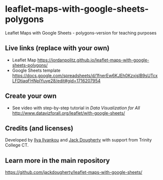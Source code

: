 # leaflet-maps-with-google-sheets-polygons
Leaflet Maps with Google Sheets - polygons-version for teaching purposes

## Live links (replace with your own)
- Leaflet Map https://jordanpolitz.github.io/leaflet-maps-with-google-sheets-polygons/
- Google Sheets template https://docs.google.com/spreadsheets/d/1fnerEw6KJEh0KzxjslB9sUTcxLFDtiaqFHNpIYuye28/edit#gid=1716207954

## Create your own
- See video with step-by-step tutorial in *Data Visualization for All* http://www.datavizforall.org/leaflet/with-google-sheets/

## Credits (and licenses)
Developed by [Ilya Ilyankou](https://github.com/ilyankou) and [Jack Dougherty](https://github.com/jackdougherty) with support from Trinity College CT.

## Learn more in the main repository
https://github.com/jackdougherty/leaflet-maps-with-google-sheets/
